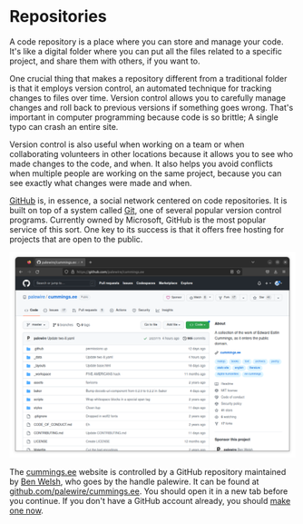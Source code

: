 ```{include} _templates/nav.html
```

# Repositories

A code repository is a place where you can store and manage your code. It's like a digital folder where you can put all the files related to a specific project, and share them with others, if you want to.

One crucial thing that makes a repository different from a traditional folder is that it employs version control, an automated technique for tracking changes to files over time. Version control allows you to carefully manage changes and roll back to previous versions if something goes wrong. That's important in computer programming because code is so brittle; A single typo can crash an entire site.

Version control is also useful when working on a team or when collaborating volunteers in other locations because it allows you to see who made changes to the code, and when. It also helps you avoid conflicts when multiple people are working on the same project, because you can see exactly what changes were made and when.

[GitHub](https://en.wikipedia.org/wiki/GitHub) is, in essence, a social network centered on code repositories. It is built on top of a system called [Git](https://en.wikipedia.org/wiki/Git), one of several popular version control programs. Currently owned by Microsoft, GitHub is the most popular service of this sort. One key to its success is that it offers free hosting for projects that are open to the public.

[![github.com/palewire/cummings.ee](_static/img/cummings-repo.png)](https://github.com/palewire/cummings.ee)

The [cummings.ee](https://cummings.ee) website is controlled by a GitHub repository maintained by [Ben Welsh](https://palewi.re/who-is-ben-welsh/), who goes by the handle palewire. It can be found at [github.com/palewire/cummings.ee](https://github.com/palewire/cummings.ee). You should open it in a new tab before you continue. If you don't have a GitHub account already, you should [make one now](https://github.com/join).
